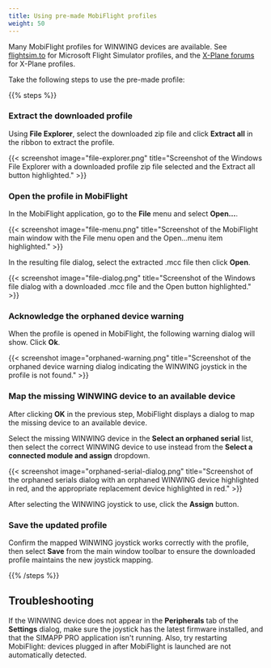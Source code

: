 ```yaml
---
title: Using pre-made MobiFlight profiles
weight: 50
---
```


Many MobiFlight profiles for WINWING devices are available. See [flightsim.to](https://flightsim.to/discover/winwing) for Microsoft Flight Simulator profiles, and the [X-Plane forums](https://forums.x-plane.org/index.php?/search/&q=winwing&quick=1) for X-Plane profiles.

Take the following steps to use the pre-made profile:

{{% steps %}}

### Extract the downloaded profile

Using **File Explorer**, select the downloaded zip file and click **Extract all** in the ribbon to extract the profile.

{{< screenshot image="file-explorer.png" title="Screenshot of the Windows File Explorer with a downloaded profile zip file selected and the Extract all button highlighted." >}}

### Open the profile in MobiFlight

In the MobiFlight application, go to the **File** menu and select **Open...**.

{{< screenshot image="file-menu.png" title="Screenshot of the MobiFlight main window with the File menu open and the Open...menu item highlighted." >}}

In the resulting file dialog, select the extracted .mcc file then click **Open**.

{{< screenshot image="file-dialog.png" title="Screenshot of the Windows file dialog with a downloaded .mcc file and the Open button highlighted." >}}

### Acknowledge the orphaned device warning

When the profile is opened in MobiFlight, the following warning dialog will show. Click **Ok**.

{{< screenshot image="orphaned-warning.png" title="Screenshot of the orphaned device warning dialog indicating the WINWING joystick in the profile is not found." >}}

### Map the missing WINWING device to an available device

After clicking **OK** in the previous step, MobiFlight displays a dialog to map the missing device to an available device.

Select the missing WINWING device in the **Select an orphaned serial** list, then select the correct WINWING device to use instead from the **Select a connected module and assign** dropdown.

{{< screenshot image="orphaned-serial-dialog.png" title="Screenshot of the orphaned serials dialog with an orphaned WINWING device highlighted in red, and the appropriate replacement device highlighted in red." >}}

After selecting the WINWING joystick to use, click the **Assign** button.

### Save the updated profile

Confirm the mapped WINWING joystick works correctly with the profile, then select **Save** from the main window toolbar to ensure the downloaded profile maintains the new joystick mapping.

{{% /steps %}}

## Troubleshooting

If the WINWING device does not appear in the **Peripherals** tab of the **Settings** dialog, make sure the joystick has the latest firmware installed, and that the SIMAPP PRO application isn't running. Also, try restarting MobiFlight: devices plugged in after MobiFlight is launched are not automatically detected.
